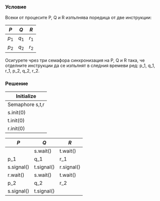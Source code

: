 ### Условие

Всеки от процесите P, Q и R изпълнява поредица от две инструкции:

|  $P$  |  $Q$  |  $R$  |
|-------|-------|-------|
| $p_1$ | $q_1$ | $r_1$ |
| $p_2$ | $q_2$ | $r_2$ |

Осигурете чрез три семафора синхронизация на P, Q и R така, че отделните инструкции да се
изпълнят в следния времеви ред: p_1, q_1, r_1, p_2, q_2, r_2.


### Решение


| Initialize  |
|-------------|
| Semaphore s,t,r |
| s.init(0)   |
| t.init(0)   |
| r.init(0)   |


|  $P$  |  $Q$  |  $R$  |
|-------|-------|-------|
|           | s.wait()   | t.wait()|
|p_1        | q_1        | r_1
|s.signal() | t.signal() | r.signal()|
|r.wait()   | s.wait()   | t.wait()
|p_2        | q_2        | r_2|
|s.signal() | t.signal() ||